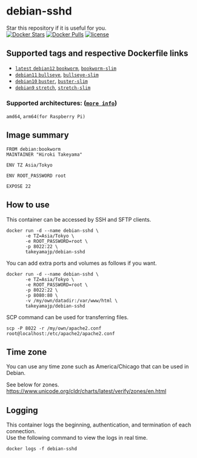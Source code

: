 # debian-sshd
Star this repository if it is useful for you.  
[![Docker Stars](https://img.shields.io/docker/stars/takeyamajp/debian-sshd.svg)](https://hub.docker.com/r/takeyamajp/debian-sshd/)
[![Docker Pulls](https://img.shields.io/docker/pulls/takeyamajp/debian-sshd.svg)](https://hub.docker.com/r/takeyamajp/debian-sshd/)
[![license](https://img.shields.io/github/license/takeyamajp/docker-debian-sshd.svg)](https://github.com/takeyamajp/docker-debian-sshd/blob/master/LICENSE)

## Supported tags and respective Dockerfile links  
- [`latest` `debian12` `bookworm`](https://github.com/takeyamajp/docker-debian-sshd/blob/master/debian12/Dockerfile), [`bookworm-slim`](https://github.com/takeyamajp/docker-debian-sshd/blob/master/debian12/slim/Dockerfile)
- [`debian11` `bullseye`](https://github.com/takeyamajp/docker-debian-sshd/blob/master/debian11/Dockerfile), [`bullseye-slim`](https://github.com/takeyamajp/docker-debian-sshd/blob/master/debian11/slim/Dockerfile)
- [`debian10` `buster`](https://github.com/takeyamajp/docker-debian-sshd/blob/master/debian10/Dockerfile), [`buster-slim`](https://github.com/takeyamajp/docker-debian-sshd/blob/master/debian10/slim/Dockerfile)
- [`debian9` `stretch`](https://github.com/takeyamajp/docker-debian-sshd/blob/master/debian9/Dockerfile), [`stretch-slim`](https://github.com/takeyamajp/docker-debian-sshd/blob/master/debian9/slim/Dockerfile)

 ### Supported architectures: ([`more info`](https://github.com/docker-library/official-images#architectures-other-than-amd64))  
 `amd64`, `arm64(for Raspberry Pi)`

## Image summary
    FROM debian:bookworm  
    MAINTAINER "Hiroki Takeyama"
    
    ENV TZ Asia/Tokyo
    
    ENV ROOT_PASSWORD root
    
    EXPOSE 22

## How to use
This container can be accessed by SSH and SFTP clients.

    docker run -d --name debian-sshd \  
           -e TZ=Asia/Tokyo \  
           -e ROOT_PASSWORD=root \  
           -p 8022:22 \  
           takeyamajp/debian-sshd

You can add extra ports and volumes as follows if you want.

    docker run -d --name debian-sshd \  
           -e TZ=Asia/Tokyo \  
           -e ROOT_PASSWORD=root \  
           -p 8022:22 \  
           -p 8080:80 \  
           -v /my/own/datadir:/var/www/html \  
           takeyamajp/debian-sshd

SCP command can be used for transferring files.

    scp -P 8022 -r /my/own/apache2.conf root@localhost:/etc/apache2/apache2.conf

## Time zone
You can use any time zone such as America/Chicago that can be used in Debian.  

See below for zones.  
https://www.unicode.org/cldr/charts/latest/verify/zones/en.html

## Logging
This container logs the beginning, authentication, and termination of each connection.  
Use the following command to view the logs in real time.

    docker logs -f debian-sshd
